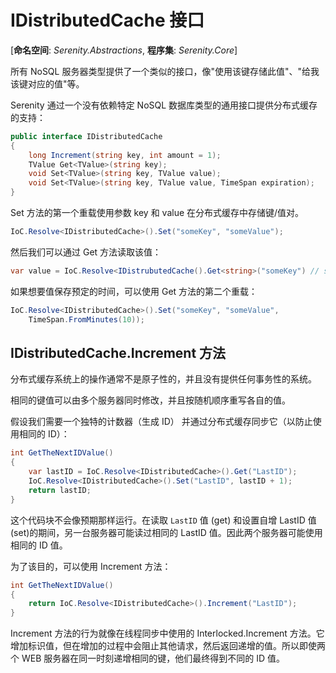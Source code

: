 # IDistributedCache 接口

[**命名空间**: *Serenity.Abstractions*, **程序集**: *Serenity.Core*]

所有 NoSQL 服务器类型提供了一个类似的接口，像"使用该键存储此值"、"给我该键对应的值"等。

Serenity 通过一个没有依赖特定 NoSQL 数据库类型的通用接口提供分布式缓存的支持：

```cs
public interface IDistributedCache
{
    long Increment(string key, int amount = 1);
    TValue Get<TValue>(string key);
    void Set<TValue>(string key, TValue value);
    void Set<TValue>(string key, TValue value, TimeSpan expiration);
}
```


Set 方法的第一个重载使用参数 key 和 value 在分布式缓存中存储键/值对。

```cs
IoC.Resolve<IDistributedCache>().Set("someKey", "someValue");
```

然后我们可以通过 Get 方法读取该值：

```cs
var value = IoC.Resolve<IDistrubutedCache().Get<string>("someKey") // someValue
```

如果想要值保存预定的时间，可以使用 Get 方法的第二个重载：

```cs
IoC.Resolve<IDistributedCache>().Set("someKey", "someValue",
    TimeSpan.FromMinutes(10));
```

## IDistributedCache.Increment 方法 

分布式缓存系统上的操作通常不是原子性的，并且没有提供任何事务性的系统。

相同的键值可以由多个服务器同时修改，并且按随机顺序重写各自的值。

假设我们需要一个独特的计数器（生成 ID） 并通过分布式缓存同步它（以防止使用相同的 ID）：

```cs
int GetTheNextIDValue()
{
    var lastID = IoC.Resolve<IDistributedCache>().Get("LastID");
    IoC.Resolve<IDistributedCache>().Set("LastID", lastID + 1);
    return lastID;
}
```

这个代码块不会像预期那样运行。在读取 `LastID` 值 (get) 和设置自增 LastID 值(set)的期间，另一台服务器可能读过相同的 LastID 值。因此两个服务器可能使用相同的 ID 值。

为了该目的，可以使用 Increment 方法：

```cs
int GetTheNextIDValue()
{
    return IoC.Resolve<IDistributedCache>().Increment("LastID");
}
```

 Increment 方法的行为就像在线程同步中使用的 Interlocked.Increment 方法。它增加标识值，但在增加的过程中会阻止其他请求，然后返回递增的值。所以即使两个 WEB 服务器在同一时刻递增相同的键，他们最终得到不同的 ID 值。
